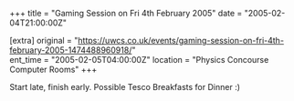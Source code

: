 +++
title = "Gaming Session on Fri 4th February 2005"
date = "2005-02-04T21:00:00Z"

[extra]
original = "https://uwcs.co.uk/events/gaming-session-on-fri-4th-february-2005-1474488960918/"    
ent_time = "2005-02-05T04:00:00Z"
location = "Physics Concourse Computer Rooms"
+++

Start late, finish early. Possible Tesco Breakfasts for Dinner :)

